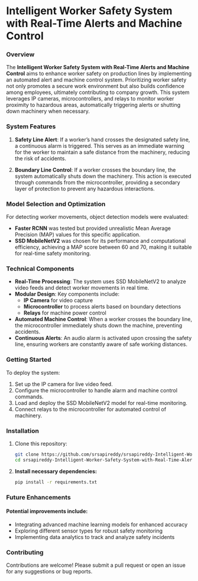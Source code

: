 # Intelligent Worker Safety System with Real-Time Alerts and Machine Control

### Overview
The **Intelligent Worker Safety System with Real-Time Alerts and Machine Control** aims to enhance worker safety on production lines by implementing an automated alert and machine control system. Prioritizing worker safety not only promotes a secure work environment but also builds confidence among employees, ultimately contributing to company growth. This system leverages IP cameras, microcontrollers, and relays to monitor worker proximity to hazardous areas, automatically triggering alerts or shutting down machinery when necessary.

### System Features
1. **Safety Line Alert**: If a worker’s hand crosses the designated safety line, a continuous alarm is triggered. This serves as an immediate warning for the worker to maintain a safe distance from the machinery, reducing the risk of accidents.

2. **Boundary Line Control**: If a worker crosses the boundary line, the system automatically shuts down the machinery. This action is executed through commands from the microcontroller, providing a secondary layer of protection to prevent any hazardous interactions.

### Model Selection and Optimization
For detecting worker movements, object detection models were evaluated:
- **Faster RCNN** was tested but provided unrealistic Mean Average Precision (MAP) values for this specific application.
- **SSD MobileNetV2** was chosen for its performance and computational efficiency, achieving a MAP score between 60 and 70, making it suitable for real-time safety monitoring.

### Technical Components
- **Real-Time Processing**: The system uses SSD MobileNetV2 to analyze video feeds and detect worker movements in real time.
- **Modular Design**: Key components include:
  - **IP Camera** for video capture
  - **Microcontroller** to process alerts based on boundary detections
  - **Relays** for machine power control
- **Automated Machine Control**: When a worker crosses the boundary line, the microcontroller immediately shuts down the machine, preventing accidents.
- **Continuous Alerts**: An audio alarm is activated upon crossing the safety line, ensuring workers are constantly aware of safe working distances.

### Getting Started
To deploy the system:
1. Set up the IP camera for live video feed.
2. Configure the microcontroller to handle alarm and machine control commands.
3. Load and deploy the SSD MobileNetV2 model for real-time monitoring.
4. Connect relays to the microcontroller for automated control of machinery.

### Installation
1. Clone this repository:
   ```bash
   git clone https://github.com/srsapireddy/srsapireddy-Intelligent-Worker-Safety-System-with-Real-Time-Alerts-and-Machine-Control.git
   cd srsapireddy-Intelligent-Worker-Safety-System-with-Real-Time-Alerts-and-Machine-Control

2. **Install necessary dependencies:**
   ```bash
   pip install -r requirements.txt

### Future Enhancements
#### Potential improvements include:

- Integrating advanced machine learning models for enhanced accuracy
- Exploring different sensor types for robust safety monitoring
- Implementing data analytics to track and analyze safety incidents

### Contributing
Contributions are welcome! Please submit a pull request or open an issue for any suggestions or bug reports.


